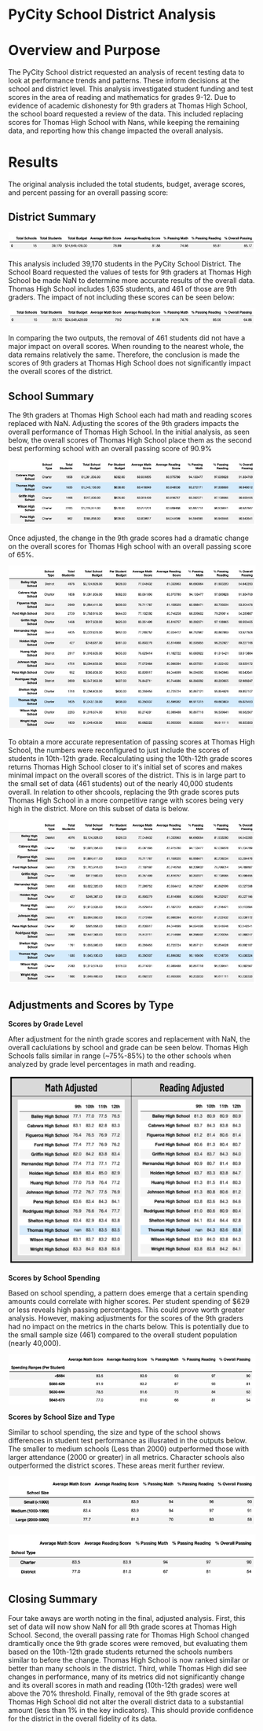 # PyCity School District Analysis

# Overview and Purpose
The PyCity School district requested an analysis of recent testing data to look at performance trends and patterns. These inform decisions at the school and district level. This analysis investigated student funding and test scores in the area of reading and mathematics for grades 9-12. Due to evidence of academic dishonesty for 9th graders at Thomas High School, the school board requested a review of the data. This included replacing scores for Thomas High School with Nans, while keeping the remaining data, and reporting how this change impacted the overall analysis. 

# Results
The original analysis included the total students, budget, average scores, and percent passing for an overall passing score:

## District Summary ##
<p align="center">
<img src="https://github.com/teachjanderson/School_District_Analysis/blob/main/images/A_District%20Summary.png" />
  
This analysis included 39,170 students in the PyCity School District. The School Board requested the values of tests for 9th graders at Thomas High School be made NaN to determine more accurate results of the overall data. Thomas High School includes 1,635 students, and 461 of those are 9th graders. The impact of not including these scores can be seen below:

<p align="center">
<img src="https://github.com/teachjanderson/School_District_Analysis/blob/main/images/B_DistrictSummary.png" />

In comparing the two outputs, the removal of 461 students did not have a major impact on overall scores. When rounding to the nearest whole, the data remains relatively the same. Therefore, the conclusion is made the scores of 9th graders at Thomas High School does not significantly impact the overall scores of the district.
  
## School Summary ##
The 9th graders at Thomas High School each had math and reading scores replaced with NaN. Adjusting the scores of the 9th graders impacts the overall performance of Thomas High School. In the initial analysis, as seen below, the overall scores of Thomas High School place them as the second best performing school with an overall passing score of 90.9%
  
<p align="center">
<img src="https://github.com/teachjanderson/School_District_Analysis/blob/main/images/A_Adjust_PerSchool.png" />
  
Once adjusted, the change in the 9th grade scores had a dramatic change on the overall scores for Thomas High school with an overall passing score of 65%. 

<p align="center">
<img src="https://github.com/teachjanderson/School_District_Analysis/blob/main/images/A_PerSchool.png" />
  
To obtain a more accurate representation of passing scores at Thomas High School, the numbers were reconfigured to just include the scores of students in 10th-12th grade. Recalculating using the 10th-12th grade scores returns Thomas High School closer to it's initial set of scores and makes minimal impact on the overall scores of the district. This is in large part to the small set of data (461 students) out of the nearly 40,000 students overall. In relation to other shcools, replacing the 9th grade scores puts Thomas High School in a more competitive range with scores being very high in the district. More on this subset of data is below. 
  
  <p align="center">
<img src="https://github.com/teachjanderson/School_District_Analysis/blob/main/Adjust_PerSchool.png" />
  
## Adjustments and Scores by Type ##

**Scores by Grade Level**
    
After adjustment for the ninth grade scores and replacement with NaN, the overall caclulations by school and grade can be seen below. Thomas High Schools falls similar in range (~75%-85%) to the other schools when analyzed by grade level percentages in math and reading. 
  
<p align="center">
<img src="https://github.com/teachjanderson/School_District_Analysis/blob/main/images/Screen%20Shot%202022-04-23%20at%2010.02.51%20PM.png" width="600" />

**Scores by School Spending**
  
Based on school spending, a pattern does emerge that a certain spending amounts could correlate with higher scores. Per student spending of $629 or less reveals high passing percentages. This could prove worth greater analysis. However, making adjustments for the scores of the 9th graders had no impact on the metrics in the charts below. This is potentially due to the small sample size (461) compared to the overall student population (nearly 40,000). 
  
<p align="center">
<img src="https://github.com/teachjanderson/School_District_Analysis/blob/main/images/Money.png" />
    
**Scores by School Size and Type**
  
Similar to school spending, the size and type of the school shows differences in student test performance as illusrated in the outputs below. The smaller to medium schools (Less than 2000) outperformed those with larger attendance (2000 or greater) in all metrics. Character schools also outperformed the district scores. These areas merit further review. 
  
<p align="center">
<img src="https://github.com/teachjanderson/School_District_Analysis/blob/main/images/Size.png" />

<p align="center">
<img src="https://github.com/teachjanderson/School_District_Analysis/blob/main/images/Charter:Public.png" />
      
## Closing Summary ##
  
Four take aways are worth noting in the final, adjusted analysis. First, this set of data will now show NaN for all 9th grade scores at Thomas High School. Second, the overall passing rate for Thomas High School changed dramtically once the 9th grade scores were removed, but evaluating them based on the 10th-12th grade students returned the schools numbers similar to before the change. Thomas High School is now ranked similar or better than many schools in the district. Third, while Thomas High did see changes in performance, many of its metrics did not significantly change and its overall scores in math and reading (10th-12th grades) were well above the 70% threshold. Finally, removal of the 9th grade scores at Thomas High School did not alter the overall district data to a substantial amount (less than 1% in the key indicators). This should provide confidence for the district in the overall fidelity of its data. 
